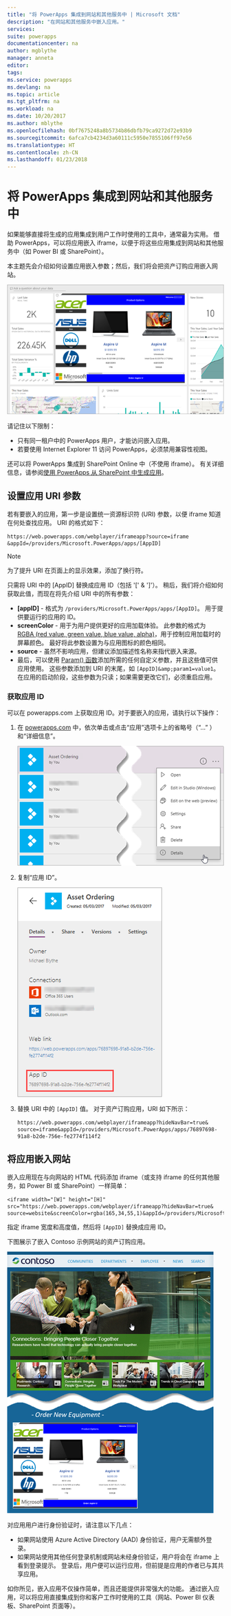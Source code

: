 ```yaml
---
title: "将 PowerApps 集成到网站和其他服务中 | Microsoft 文档"
description: "在网站和其他服务中嵌入应用。"
services: 
suite: powerapps
documentationcenter: na
author: mgblythe
manager: anneta
editor: 
tags: 
ms.service: powerapps
ms.devlang: na
ms.topic: article
ms.tgt_pltfrm: na
ms.workload: na
ms.date: 10/20/2017
ms.author: mblythe
ms.openlocfilehash: 0bf7675248a8b5734b86dbfb79ca9272d72e93b9
ms.sourcegitcommit: 6afca7cb4234d3a60111c5950e7855106ff97e56
ms.translationtype: HT
ms.contentlocale: zh-CN
ms.lasthandoff: 01/23/2018
---
```

# <a name="integrate-powerapps-into-websites-and-other-services"></a>将 PowerApps 集成到网站和其他服务中
如果能够直接将生成的应用集成到用户工作时使用的工具中，通常最为实用。 借助 PowerApps，可以将应用嵌入 iframe，以便于将这些应用集成到网站和其他服务中（如 Power BI 或 SharePoint）。

本主题先会介绍如何设置应用嵌入参数；然后，我们将会把资产订购应用嵌入网站。

![嵌入了应用的 Power BI 仪表板](media/embed-apps-dev/embed-dashboard.png)

请记住以下限制：

* 只有同一租户中的 PowerApps 用户，才能访问嵌入应用。
* 若要使用 Internet Explorer 11 访问 PowerApps，必须禁用兼容性视图。

还可以将 PowerApps 集成到 SharePoint Online 中（不使用 iframe）。 有关详细信息，请参阅[使用 PowerApps 从 SharePoint 中生成应用](generate-app-from-sharepoint-list-interface.md)。

## <a name="set-uri-parameters-for-your-app"></a>设置应用 URI 参数
若有要嵌入的应用，第一步是设置统一资源标识符 (URI) 参数，以便 iframe 知道在何处查找应用。 URI 的格式如下：

```
https://web.powerapps.com/webplayer/iframeapp?source=iframe
&appId=/providers/Microsoft.PowerApps/apps/[AppID]
```

> [!NOTE]
> 为了提升 URI 在页面上的显示效果，添加了换行符。

只需将 URI 中的 [AppID] 替换成应用 ID（包括 '[' & ']'）。 稍后，我们将介绍如何获取此值，而现在将先介绍 URI 中的所有参数：

* **[appID]** - 格式为 `/providers/Microsoft.PowerApps/apps/[AppID]`。 用于提供要运行的应用的 ID。
* **screenColor** - 用于为用户提供更好的应用加载体验。 此参数的格式为 [RGBA (red value, green value, blue value, alpha)](functions/function-colors.md)，用于控制应用加载时的屏幕颜色。 最好将此参数设置为与应用图标的颜色相同。
* **source** - 虽然不影响应用，但建议添加描述性名称来指代嵌入来源。
* 最后，可以使用 [Param() 函数](functions/function-param.md)添加所需的任何自定义参数，并且这些值可供应用使用。 这些参数添加到 URI 的末尾，如 `[AppID]&amp;param1=value1`。 在应用的启动阶段，这些参数为只读；如果需要更改它们，必须重启应用。

### <a name="get-the-app-id"></a>获取应用 ID
可以在 powerapps.com 上获取应用 ID。对于要嵌入的应用，请执行以下操作：

1. 在 [powerapps.com](https://powerapps.microsoft.com) 中，依次单击或点击“应用”选项卡上的省略号（“...” ）和“详细信息”。
   
    ![转到应用详细信息](media/embed-apps-dev/details.png)
2. 复制“应用 ID”。
   
    ![从“详细信息”中复制应用 ID](media/embed-apps-dev/app-id.png)
3. 替换 URI 中的 `[AppID]` 值。 对于资产订购应用，URI 如下所示：
   
    ```
    https://web.powerapps.com/webplayer/iframeapp?hideNavBar=true&
    source=iframe&appId=/providers/Microsoft.PowerApps/apps/76897698-91a8-b2de-756e-fe2774f114f2
    ```

## <a name="embed-your-app-in-a-website"></a>将应用嵌入网站
嵌入应用现在与向网站的 HTML 代码添加 iframe（或支持 iframe 的任何其他服务，如 Power BI 或 SharePoint）一样简单：

```
<iframe width="[W]" height="[H]" src="https://web.powerapps.com/webplayer/iframeapp?hideNavBar=true&
source=website&screenColor=rgba(165,34,55,1)&appId=/providers/Microsoft.PowerApps/apps/[AppID]"/>
```

指定 iframe 宽度和高度值，然后将 `[AppID]` 替换成应用 ID。

下图展示了嵌入 Contoso 示例网站的资产订购应用。

![嵌入了应用的 Contoso 网站](media/embed-apps-dev/contoso-website.png)

对应用用户进行身份验证时，请注意以下几点：

* 如果网站使用 Azure Active Directory (AAD) 身份验证，用户无需额外登录。
* 如果网站使用其他任何登录机制或网站未经身份验证，用户将会在 iframe 上看到登录提示。 登录后，用户便可以运行应用，但前提是应用的作者已与其共享应用。

如你所见，嵌入应用不仅操作简单，而且还能提供非常强大的功能。 通过嵌入应用，可以将应用直接集成到你和客户工作时使用的工具（网站、Power BI 仪表板、SharePoint 页面等）。

